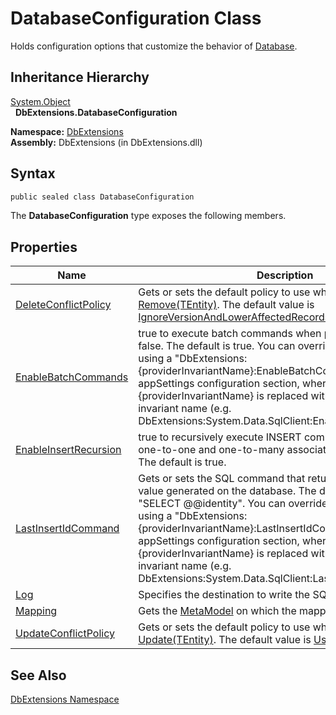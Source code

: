 DatabaseConfiguration Class
===========================
Holds configuration options that customize the behavior of [Database][1].


Inheritance Hierarchy
---------------------
[System.Object][2]  
  **DbExtensions.DatabaseConfiguration**  

**Namespace:** [DbExtensions][3]  
**Assembly:** DbExtensions (in DbExtensions.dll)

Syntax
------

```csharp
public sealed class DatabaseConfiguration
```

The **DatabaseConfiguration** type exposes the following members.


Properties
----------

Name                       | Description                                                                                                                                                                                                                                                                                                                                                                                                                            
-------------------------- | -------------------------------------------------------------------------------------------------------------------------------------------------------------------------------------------------------------------------------------------------------------------------------------------------------------------------------------------------------------------------------------------------------------------------------------- 
[DeleteConflictPolicy][4]  | Gets or sets the default policy to use when calling [Remove(TEntity)][5]. The default value is [IgnoreVersionAndLowerAffectedRecords][6].                                                                                                                                                                                                                                                                                              
[EnableBatchCommands][7]   | true to execute batch commands when possible; otherwise, false. The default is true. You can override the default value using a "DbExtensions:{providerInvariantName}:EnableBatchCommands" entry in the appSettings configuration section, where {providerInvariantName} is replaced with the provider invariant name (e.g. DbExtensions:System.Data.SqlClient:EnableBatchCommands).                                                   
[EnableInsertRecursion][8] | true to recursively execute INSERT commands for the entity's one-to-one and one-to-many associations; otherwise, false. The default is true.                                                                                                                                                                                                                                                                                           
[LastInsertIdCommand][9]   | Gets or sets the SQL command that returns the last identity value generated on the database. The default value is "SELECT @@identity". You can override the default value using a "DbExtensions:{providerInvariantName}:LastInsertIdCommand" entry in the appSettings configuration section, where {providerInvariantName} is replaced with the provider invariant name (e.g. DbExtensions:System.Data.SqlClient:LastInsertIdCommand). 
[Log][10]                  | Specifies the destination to write the SQL query or command.                                                                                                                                                                                                                                                                                                                                                                           
[Mapping][11]              | Gets the [MetaModel][12] on which the mapping is based.                                                                                                                                                                                                                                                                                                                                                                                
[UpdateConflictPolicy][13] | Gets or sets the default policy to use when calling [Update(TEntity)][14]. The default value is [UseVersion][6].                                                                                                                                                                                                                                                                                                                       


See Also
--------
[DbExtensions Namespace][3]  

[1]: ../Database/README.md
[2]: http://msdn.microsoft.com/en-us/library/e5kfa45b
[3]: ../README.md
[4]: DeleteConflictPolicy.md
[5]: ../SqlTable_1/Remove.md
[6]: ../ConcurrencyConflictPolicy/README.md
[7]: EnableBatchCommands.md
[8]: EnableInsertRecursion.md
[9]: LastInsertIdCommand.md
[10]: Log.md
[11]: Mapping.md
[12]: http://msdn.microsoft.com/en-us/library/bb534568
[13]: UpdateConflictPolicy.md
[14]: ../SqlTable_1/Update.md